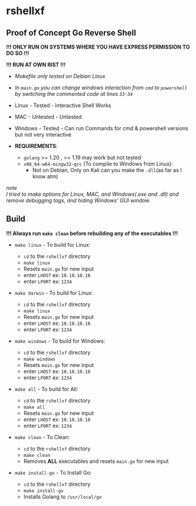 # rshellxf
## Proof of Concept Go Reverse Shell
**!!! ONLY RUN ON SYSTEMS WHERE YOU HAVE EXPRESS PERMISSION TO DO SO !!!**

**!!! RUN AT OWN RIST !!!**

* *Makefile only tested on Debian Linux*
* *In `main.go` you can change windows interaction from `cmd` to `powershell` by switching the commented code at lines `33-34`*

* Linux     - Tested    - Interactive Shell Works
* MAC       - Untested  - Untested
* Windows   - Tested    - Can run Commands for cmd & powershell versions but not very interactive

* **REQUIREMENTS**:
    * `golang` >= 1.20 , >= 1.19 may work but not tested
    * `x86_64-w64-mingw32-gcc` (To compile to Windows from Linux):
        * Not on Debian, Only on Kali can you make the `.dll`(as far as I know atm) 

*note* \
*I tried to make options for Linux, MAC, and Windows(.exe and .dll) and remove debugging tags, and hiding Windows' GUI window.*

## Build
**!!! Always run `make clean` before rebuilding any of the executables !!!**
* `make linux` - To build for Linux:
    * `cd` to the `rshellxf` directory
    * `make linux`
    * Resets `main.go` for new input
    * enter `LHOST` ex: `10.10.10.10`
    * enter `LPORT` ex: `1234`

* `make darwin` - To build for Linux:
    * `cd` to the `rshellxf` directory
    * `make linux`
    * Resets `main.go` for new input
    * enter `LHOST` ex: `10.10.10.10`
    * enter `LPORT` ex: `1234`

* `make windows` - To build for Windows:
    * `cd` to the `rshellxf` directory
    * `make windows`
    * Resets `main.go` for new input
    * enter `LHOST` ex: `10.10.10.10`
    * enter `LPORT` ex: `1234`

* `make all` - To build for All:
    * `cd` to the `rshellxf` directory
    * `make all`
    * Resets `main.go` for new input
    * enter `LHOST` ex: `10.10.10.10`
    * enter `LPORT` ex: `1234`

* `make clean` - To Clean:
    * `cd` to the `rshellxf` directory
    * `make clean`
    * Removes **ALL** executables and resets `main.go` for new input
        
* `make install-go` - To Install Go:
    * `cd` to the `rshellxf` directory
    * `make install-go`
    * Installs Golang to `/usr/local/go`

